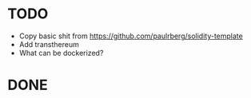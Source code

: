 # TODO

* Copy basic shit from https://github.com/paulrberg/solidity-template
* Add transthereum
* What can be dockerized?

# DONE
